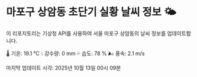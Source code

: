 
# 마포구 상암동 초단기 실황 날씨 정보 🌤️

이 리포지토리는 기상청 API를 사용하여 서울 마포구 상암동의 날씨 정보를 업데이트합니다. 

🌡️ 기온: 19.1 ℃
💧 강수량: 0 mm
💦 습도: 78 %
🌬️ 풍속: 2.1 m/s

마지막 업데이트 시각: 2025년 10월 13일 00시 09분    
